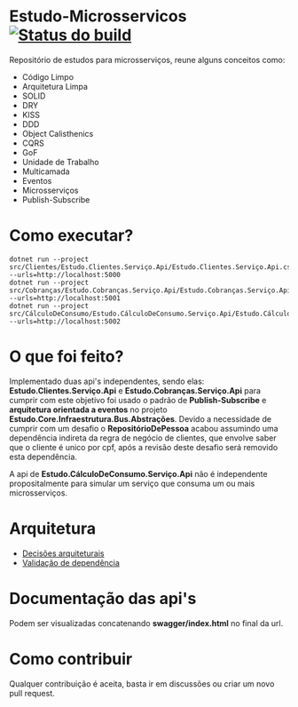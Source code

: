 # Estudo-Microsservicos [![Status do build](https://github.com/brunodeuner/Estudo-Microsservicos/actions/workflows/build.yml/badge.svg)](https://github.com/brunodeuner/Estudo-Microsservicos/actions/workflows/build.yml)
Repositório de estudos para microsserviços, reune alguns conceitos como:
* Código Limpo
* Arquitetura Limpa
* SOLID
* DRY
* KISS
* DDD
* Object Calisthenics
* CQRS
* GoF
* Unidade de Trabalho
* Multicamada
* Eventos
* Microsserviços
* Publish-Subscribe

# Como executar?

    dotnet run --project src/Clientes/Estudo.Clientes.Serviço.Api/Estudo.Clientes.Serviço.Api.csproj --urls=http://localhost:5000
    dotnet run --project src/Cobranças/Estudo.Cobranças.Serviço.Api/Estudo.Cobranças.Serviço.Api.csproj --urls=http://localhost:5001
    dotnet run --project src/CálculoDeConsumo/Estudo.CálculoDeConsumo.Serviço.Api/Estudo.CálculoDeConsumo.Serviço.Api.csproj --urls=http://localhost:5002

# O que foi feito?
Implementado duas api's independentes, sendo elas: **Estudo.Clientes.Serviço.Api** e **Estudo.Cobranças.Serviço.Api**
para cumprir com este objetivo foi usado o padrão de **Publish-Subscribe** e **arquitetura orientada a eventos** 
no projeto **Estudo.Core.Infraestrutura.Bus.Abstrações**. Devido a necessidade de cumprir com um desafio o 
**RepositórioDePessoa** acabou assumindo uma dependência indireta da regra de negócio de clientes, que envolve
saber que o cliente é unico por cpf, após a revisão deste desafio será removido esta dependência.

A api de **Estudo.CálculoDeConsumo.Serviço.Api** não é independente propositalmente para simular um serviço que consuma um
ou mais microsserviços.

# Arquitetura
* [Decisões arquiteturais](Documentações/DecisõesArquiteturais/AbstraçõesDoArmazenamento.md)
* [Validação de dependência](Arquitetura/ValidaçãoDeDependência/DiagramaDeValidaçãoDeDependência.pdf)

# Documentação das api's
Podem ser visualizadas concatenando **swagger/index.html** no final da url.

# Como contribuir
Qualquer contribuição é aceita, basta ir em discussões ou criar um novo pull request.
